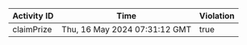| Activity ID | Time | Violation |
| --- | --- | --- |
| claimPrize | Thu, 16 May 2024 07:31:12 GMT | true |